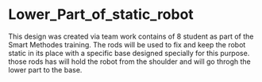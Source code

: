 # Lower_Part_of_static_robot
This design was created via team work contains of 8 student as part of the Smart Methodes training.
The rods will be used to fix and keep the robot static in its place with a specific base designed specially for this purpose.
those rods has will hold the robot from the shoulder and will go throgh the lower part to the base. 
